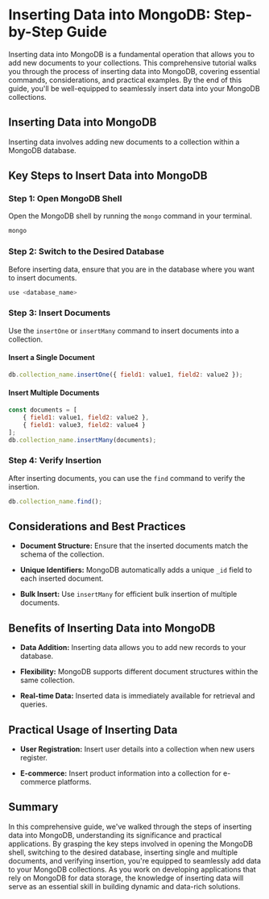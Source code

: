 # Inserting Data into MongoDB: Step-by-Step Guide

Inserting data into MongoDB is a fundamental operation that allows you to add new documents to your collections. This comprehensive tutorial walks you through the process of inserting data into MongoDB, covering essential commands, considerations, and practical examples. By the end of this guide, you'll be well-equipped to seamlessly insert data into your MongoDB collections.

## Inserting Data into MongoDB

Inserting data involves adding new documents to a collection within a MongoDB database.

## Key Steps to Insert Data into MongoDB

### Step 1: Open MongoDB Shell

Open the MongoDB shell by running the `mongo` command in your terminal.

```bash
mongo
```

### Step 2: Switch to the Desired Database

Before inserting data, ensure that you are in the database where you want to insert documents.

```javascript
use <database_name>
```

### Step 3: Insert Documents

Use the `insertOne` or `insertMany` command to insert documents into a collection.

#### Insert a Single Document

```javascript
db.collection_name.insertOne({ field1: value1, field2: value2 });
```

#### Insert Multiple Documents

```javascript
const documents = [
    { field1: value1, field2: value2 },
    { field1: value3, field2: value4 }
];
db.collection_name.insertMany(documents);
```

### Step 4: Verify Insertion

After inserting documents, you can use the `find` command to verify the insertion.

```javascript
db.collection_name.find();
```

## Considerations and Best Practices

- **Document Structure:** Ensure that the inserted documents match the schema of the collection.

- **Unique Identifiers:** MongoDB automatically adds a unique `_id` field to each inserted document.

- **Bulk Insert:** Use `insertMany` for efficient bulk insertion of multiple documents.

## Benefits of Inserting Data into MongoDB

- **Data Addition:** Inserting data allows you to add new records to your database.

- **Flexibility:** MongoDB supports different document structures within the same collection.

- **Real-time Data:** Inserted data is immediately available for retrieval and queries.

## Practical Usage of Inserting Data

- **User Registration:** Insert user details into a collection when new users register.

- **E-commerce:** Insert product information into a collection for e-commerce platforms.

## Summary

In this comprehensive guide, we've walked through the steps of inserting data into MongoDB, understanding its significance and practical applications. By grasping the key steps involved in opening the MongoDB shell, switching to the desired database, inserting single and multiple documents, and verifying insertion, you're equipped to seamlessly add data to your MongoDB collections. As you work on developing applications that rely on MongoDB for data storage, the knowledge of inserting data will serve as an essential skill in building dynamic and data-rich solutions.